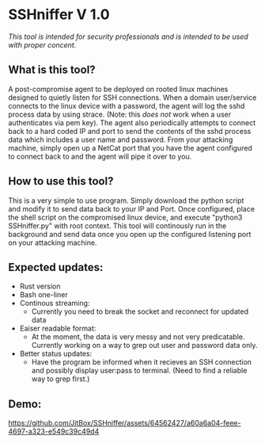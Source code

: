 # SSHniffer V 1.0
*This tool is intended for security professionals and is intended to be 
used with proper concent.* 


## What is this tool?
A post-compromise agent to be deployed on rooted linux machines designed 
to quietly listen for SSH connections. When a domain user/service connects 
to the linux device with a password, the agent will log the sshd process 
data by using strace. (Note: this *does not* work when a user 
authenticates via pem key). The agent also periodically attempts to 
connect back to a hard coded IP and port to send the contents of the sshd 
process data which includes a user name and password. From your attacking 
machine, simply open up a NetCat port that you have the agent configured 
to connect back to and the agent will pipe it over to you.

## How to use this tool?
This is a very simple to use program. Simply download the python script and 
modify it to send data back to your IP and Port. Once configured, place 
the shell script on the compromised linux device, and execute "python3 SSHniffer.py" with root context. This tool will continously run in the 
background and send data once you open up the configured listening port on 
your attacking machine. 

## Expected updates:
- Rust version
- Bash one-liner
- Continous streaming:
    - Currently you need to break the socket and reconnect for updated data
- Eaiser readable format:
    - At the moment, the data is very messy and not very 
predicatable. Currently working on a way to grep out user and password 
data only.
- Better status updates:
    - Have the program be informed when it recieves an SSH connection and possibly display user:pass to terminal. (Need to find a reliable way to grep first.)

## Demo:
https://github.com/JitBox/SSHniffer/assets/64562427/a60a6a04-feee-4697-a323-e549c39c49d4

